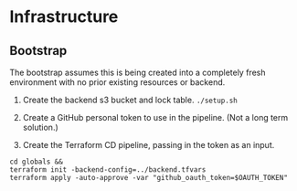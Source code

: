 # Infrastructure

## Bootstrap

The bootstrap assumes this is being created into a completely fresh environment with no prior existing resources or backend.

1. Create the backend s3 bucket and lock table.
`./setup.sh`

2. Create a GitHub personal token to use in the pipeline. (Not a long term solution.)

3. Create the Terraform CD pipeline, passing in the token as an input.
```
cd globals &&
terraform init -backend-config=../backend.tfvars
terraform apply -auto-approve -var "github_oauth_token=$OAUTH_TOKEN"
```
